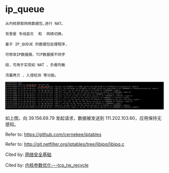 # ip_queue

```
从内核获取网络数据包,进行 NAT。

背景是 专线容灾  和  网络切换。

基于 IP_QUEUE 的数据包处理程序，

可修改IP数据报、TCP数据报不同字

段，可用于实现如 NAT 、负载均衡

流量拷贝 、入侵检测 等功能。
```

![curl](https://github.com/11061055/ip_queue/blob/master/images/nat.png)


如上图，向 39.156.69.79 发起请求，数据被发送到 111.202.103.60，应用保持无感知。


Refer to: https://github.com/cernekee/iptables

Refer to: http://git.netfilter.org/iptables/tree/libipq/libipq.c

Cited by: [网络安全基础](https://github.com/11061055/php-7.3.0-ext-curl/wiki/0.-%E7%BD%91%E7%BB%9C_____%E5%AF%86%E7%A0%81%E5%AD%A6%E4%B8%8E%E7%BD%91%E7%BB%9C%E5%AE%89%E5%85%A8)

Cited by: [内核参数优化---tcp_tw_recycle](https://github.com/11061055/php-7.3.0-ext-curl/wiki/0.-%E7%BD%91%E7%BB%9C_____linux-%E5%86%85%E6%A0%B8%E5%8F%82%E6%95%B0%E4%BC%98%E5%8C%96)
